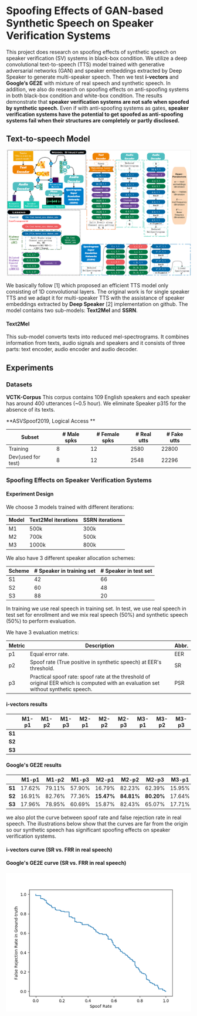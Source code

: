 # Spoofing Effects of GAN-based Synthetic Speech on Speaker Verification Systems

This project does research on spoofing effects of synthetic speech on speaker verification (SV) systems in black-box condition. We utilize a deep convolutional text-to-speech (TTS) model trained with generative adversarial networks (GAN) and speaker embeddings extracted by Deep Speaker to generate multi-speaker speech. Then we test **i-vectors** and **Google’s GE2E** with mixture of real speech and synthetic speech. In addition, we also do research on spoofing effects on anti-spoofing systems in both black-box condition and white-box condition. The results demonstrate that **speaker verification systems are not safe when spoofed by synthetic speech.** Even if with anti-spoofing systems as gates, **speaker verification systems have the potential to get spoofed as anti-spoofing systems fail when their structures are completely or partly disclosed.**



## Text-to-speech Model

![model2](../src/model2.png)

We basically follow [1] which proposed an efficient TTS model only consisting of 1D convolutional layers. The original work is for single speaker TTS and we adapt it for multi-speaker TTS with the assistance of speaker embeddings extracted by **Deep Speaker** [2] implementation on github.  The model contains two sub-models: **Text2Mel** and **SSRN**.

#### Text2Mel

This sub-model converts texts into reduced mel-spectrograms. It combines information from texts, audio signals and speakers and it consists of three parts: text encoder, audio encoder and audio decoder. 



## Experiments

### Datasets

**VCTK-Corpus**  This corpus contains 109 English speakers and each speaker has around 400 utterances (~0.5 hour). We eliminate Speaker p315 for the absence of its texts.

**ASVSpoof2019, Logical Access ** 

| Subset             | \# Male spks | \# Female spks | \# Real utts | \# Fake utts |
| ------------------ | ------------ | -------------- | ------------ | ------------ |
| Training           | 8            | 12             | 2580         | 22800        |
| Dev(used for test) | 8            | 12             | 2548         | 22296        |

### Spoofing Effects on Speaker Verification Systems

#### Experiment Design

We choose 3 models trained with different iterations:

| Model | Text2Mel iterations | SSRN iterations |
| ----- | ------------------- | --------------- |
| M1    | 500k                | 300k            |
| M2    | 700k                | 500k            |
| M3    | 1000k               | 800k            |

We also have 3 different speaker allocation schemes:

| Scheme | \# Speaker in training set | \# Speaker in test set |
| ------ | -------------------------- | ---------------------- |
| S1     | 42                         | 66                     |
| S2     | 60                         | 48                     |
| S3     | 88                         | 20                     |

In training we use real speech in training set. In test, we use real speech in test set for enrollment and we mix real speech (50%) and synthetic speech (50%) to perform evaluation.

We have 3 evaluation metrics:

| Metric | Description                                                  | Abbr. |
| ------ | ------------------------------------------------------------ | ----- |
| p1     | Equal error rate.                                            | EER   |
| p2     | Spoof rate (True positive in synthetic speech) at EER's threshold. | SR    |
| p3     | Practical spoof rate: spoof rate at the threshold of original EER which is computed with an evaluation set without synthetic speech. | PSR   |

#### i-vectors results

|        | **M1-p1** | **M1-p2** | **M1-p3** | M2-p1 | M2-p2 | M2-p3 | M3-p1 | M3-p2 | M3-p3 |
| ------ | --------- | --------- | --------- | ----- | ----- | ----- | ----- | ----- | ----- |
| **S1** |           |           |           |       |       |       |       |       |       |
| **S2** |           |           |           |       |       |       |       |       |       |
| **S3** |           |           |           |       |       |       |       |       |       |



#### Google's GE2E results

|        | M1-p1  | M1-p2  | M1-p3  | M2-p1      | M2-p2      | M2-p3      | M3-p1  | M3-p2  | M3-p3  |
| ------ | ------ | ------ | ------ | ---------- | ---------- | ---------- | ------ | ------ | ------ |
| **S1** | 17.62% | 79.11% | 57.90% | 16.79%     | 82.23%     | 62.39%     | 15.95% | 82.48% | 69.80% |
| **S2** | 16.91% | 82.76% | 77.36% | **15.47%** | **84.81%** | **80.20%** | 17.64% | 83.88% | 72.48% |
| **S3** | 17.96% | 78.95% | 60.69% | 15.87%     | 82.43%     | 65.07%     | 17.71% | 81.08% | 69.16% |

we also plot the curve between spoof rate and false rejection rate in real speech. The illustrations below show that the curves are far from the origin so our synthetic speech has significant spoofing effects on speaker verification systems. 

#### i-vectors curve (SR vs. FRR in real speech)

#### Google's GE2E curve (SR vs. FRR in real speech)

![curve](../src/curve.png)

